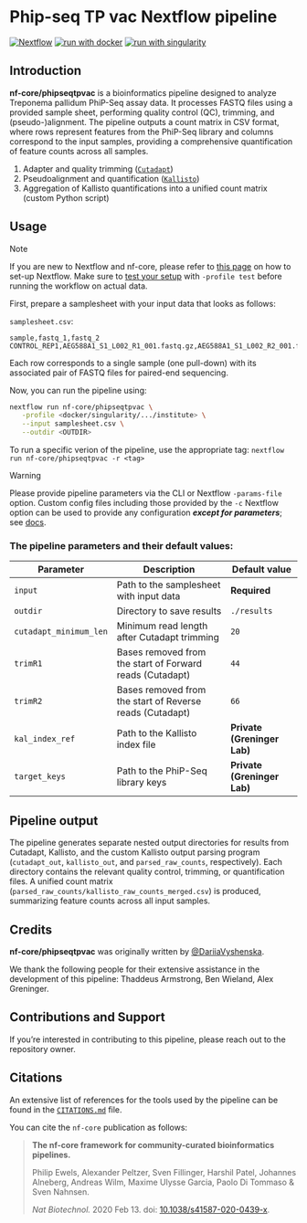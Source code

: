# Phip-seq TP vac Nextflow pipeline

[![Nextflow](https://img.shields.io/badge/nextflow%20DSL2-%E2%89%A523.04.0-23aa62.svg)](https://www.nextflow.io/)
[![run with docker](https://img.shields.io/badge/run%20with-docker-0db7ed?labelColor=000000&logo=docker)](https://www.docker.com/)
[![run with singularity](https://img.shields.io/badge/run%20with-singularity-1d355c.svg?labelColor=000000)](https://sylabs.io/docs/)

## Introduction

**nf-core/phipseqtpvac** is a bioinformatics pipeline designed to analyze Treponema pallidum PhiP-Seq assay data. It processes FASTQ files using a provided sample sheet, performing quality control (QC), trimming, and (pseudo-)alignment. The pipeline outputs a count matrix in CSV format, where rows represent features from the PhiP-Seq library and columns correspond to the input samples, providing a comprehensive quantification of feature counts across all samples.

1. Adapter and quality trimming ([`Cutadapt`](https://cutadapt.readthedocs.io/en/stable/))
2. Pseudoalignment and quantification ([`Kallisto`](https://pachterlab.github.io/kallisto/))
3. Aggregation of Kallisto quantifications into a unified count matrix (custom Python script)

## Usage

> [!NOTE]
> If you are new to Nextflow and nf-core, please refer to [this page](https://nf-co.re/docs/usage/installation) on how to set-up Nextflow. Make sure to [test your setup](https://nf-co.re/docs/usage/introduction#how-to-run-a-pipeline) with `-profile test` before running the workflow on actual data.

First, prepare a samplesheet with your input data that looks as follows:

`samplesheet.csv`:

```csv
sample,fastq_1,fastq_2
CONTROL_REP1,AEG588A1_S1_L002_R1_001.fastq.gz,AEG588A1_S1_L002_R2_001.fastq.gz
```

Each row corresponds to a single sample (one pull-down) with its associated pair of FASTQ files for paired-end sequencing.

Now, you can run the pipeline using:

```bash
nextflow run nf-core/phipseqtpvac \
   -profile <docker/singularity/.../institute> \
   --input samplesheet.csv \
   --outdir <OUTDIR>
```

To run a specific verion of the pipeline, use the appropriate tag: `nextflow run nf-core/phipseqtpvac -r <tag>`

> [!WARNING]
> Please provide pipeline parameters via the CLI or Nextflow `-params-file` option. Custom config files including those provided by the `-c` Nextflow option can be used to provide any configuration _**except for parameters**_;
> see [docs](https://nf-co.re/usage/configuration#custom-configuration-files).

### The pipeline parameters and their default values:

| Parameter  | Description | Default value |
| ------------- | ------------- | ------------- |
| `input`  | Path to the samplesheet with input data  | **Required** |
| `outdir`  | Directory to save results  | `./results` |
| `cutadapt_minimum_len` | Minimum read length after Cutadapt trimming | `20` |
| `trimR1`  | Bases removed from the start of Forward reads (Cutadapt)  | `44` |
| `trimR2`  | Bases removed from the start of Reverse reads (Cutadapt)  | `66` |
| `kal_index_ref`  | Path to the Kallisto index file  | **Private (Greninger Lab)** |
| `target_keys`  | Path to the PhiP-Seq library keys  | **Private (Greninger Lab)** |

## Pipeline output

The pipeline generates separate nested output directories for results from Cutadapt, Kallisto, and the custom Kallisto output parsing program (`cutadapt_out`, `kallisto_out`, and `parsed_raw_counts`, respectively). Each directory contains the relevant quality control, trimming, or quantification files. A unified count matrix (`parsed_raw_counts/kallisto_raw_counts_merged.csv`) is produced, summarizing feature counts across all input samples.

## Credits

**nf-core/phipseqtpvac** was originally written by [@DariiaVyshenska](https://github.com/DariiaVyshenska).

We thank the following people for their extensive assistance in the development of this pipeline: Thaddeus Armstrong, Ben Wieland, Alex Greninger.


## Contributions and Support

If you’re interested in contributing to this pipeline, please reach out to the repository owner.

## Citations

<!-- If you use nf-core/phipseqtpvac for your analysis, please cite it using the following doi: [10.5281/zenodo.XXXXXX](https://doi.org/10.5281/zenodo.XXXXXX) -->

An extensive list of references for the tools used by the pipeline can be found in the [`CITATIONS.md`](CITATIONS.md) file.

You can cite the `nf-core` publication as follows:

> **The nf-core framework for community-curated bioinformatics pipelines.**
>
> Philip Ewels, Alexander Peltzer, Sven Fillinger, Harshil Patel, Johannes Alneberg, Andreas Wilm, Maxime Ulysse Garcia, Paolo Di Tommaso & Sven Nahnsen.
>
> _Nat Biotechnol._ 2020 Feb 13. doi: [10.1038/s41587-020-0439-x](https://dx.doi.org/10.1038/s41587-020-0439-x).
